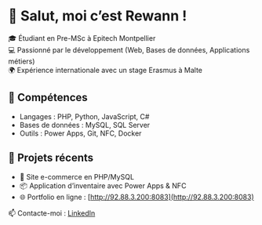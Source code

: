 # 👋 Salut, moi c’est Rewann !  

🎓 Étudiant en Pre-MSc à Epitech Montpellier  
💻 Passionné par le développement (Web, Bases de données, Applications métiers)  
🌍 Expérience internationale avec un stage Erasmus à Malte  

## 🚀 Compétences
- Langages : PHP, Python, JavaScript, C#
- Bases de données : MySQL, SQL Server
- Outils : Power Apps, Git, NFC, Docker  

## 📂 Projets récents
- 🛒 Site e-commerce en PHP/MySQL  
- 📦 Application d’inventaire avec Power Apps & NFC  
- 🌐 Portfolio en ligne : [http://92.88.3.200:8083](http://92.88.3.200:8083)  

📫 Contacte-moi : [LinkedIn](https://www.linkedin.com/in/rewann-tannou)  

